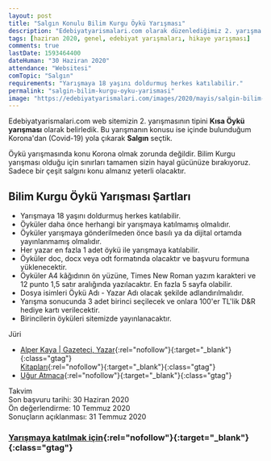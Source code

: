 ```yaml
---
layout: post
title: "Salgın Konulu Bilim Kurgu Öykü Yarışması"
description: "Edebiyatyarismalari.com olarak düzenlediğimiz 2. yarışma Salgın Konulu bir Kısa Öykü Yarışmasıdır"
tags: [haziran 2020, genel, edebiyat yarışmaları, hikaye yarışması]
comments: true
lastDate: 1593464400    
dateHuman: "30 Haziran 2020"
attendance: "Websitesi"
comTopic: "Salgın"
requirements: "Yarışmaya 18 yaşını doldurmuş herkes katılabilir."
permalink: "salgin-bilim-kurgu-oyku-yarismasi"
image: "https://edebiyatyarismalari.com/images/2020/mayis/salgin-bilim-kurgu-oyku-yarismasi.jpg"
---
```


Edebiyatyarismalari.com web sitemizin 2. yarışmasının tipini **Kısa Öykü yarışması** olarak belirledik. Bu yarışmanın konusu ise içinde bulunduğum Korona'dan (Covid-19) yola çıkarak **Salgın** seçtik.

Öykü yarışmasında konu Korona olmak zorunda değildir. Bilim Kurgu yarışması olduğu için sınırları tamamen sizin hayal gücünüze bırakıyoruz. Sadece bir çeşit salgını konu almanız yeterli olacaktır.

## Bilim Kurgu Öykü Yarışması Şartları
- Yarışmaya 18 yaşını doldurmuş herkes katılabilir.
- Öyküler daha önce herhangi bir yarışmaya katılmamış olmalıdır.
- Öyküler yarışmaya gönderilmeden önce basılı ya da dijital ortamda yayınlanmamış olmalıdır.
- Her yazar en fazla 1 adet öykü ile yarışmaya katılabilir.
- Öyküler doc, docx veya odt formatında olacaktır ve başvuru formuna yüklenecektir.
- Öyküler A4 kâğıdının ön yüzüne, Times New Roman yazım karakteri ve 12 punto 1,5 satır aralığında yazılacaktır. En fazla 5 sayfa olabilir.
- Dosya isimleri Öykü Adı - Yazar Adı olacak şekilde adlandırılmalıdır.
- Yarışma sonucunda 3 adet birinci seçilecek ve onlara 100'er TL'lik D&R hediye kartı verilecektir.
- Birincilerin öyküleri sitemizde yayınlanacaktır.

Jüri  
- [Alper Kaya | Gazeteci, Yazar](http://www.alperkaya.org/?ref=edebiyatyarismalari.com){:rel="nofollow"}{:target="_blank"}{:class="gtag"}  
[Kitapları](https://kidega.com/yazar/alper-kaya-095464?ref=edebiyatyarismalari.com){:rel="nofollow"}{:target="_blank"}{:class="gtag"}  
- [Uğur Atmaca](https://www.linkedin.com/in/atmacaugur/){:rel="nofollow"}{:target="_blank"}{:class="gtag"}  

Takvim  
Son başvuru tarihi: 30 Haziran 2020  
Ön değerlendirme: 10 Temmuz 2020  
Sonuçların açıklanması: 31 Temmuz 2020  

### [Yarışmaya katılmak için](https://forms.gle/CoQbEd5q8mTjGVho6){:rel="nofollow"}{:target="_blank"}{:class="gtag"}